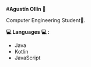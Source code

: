 #**Agustín Ollín 👋**

Computer Engineering Student👾.

**💻 Languages 💻 :**
- Java
- Kotlin
- JavaScript
